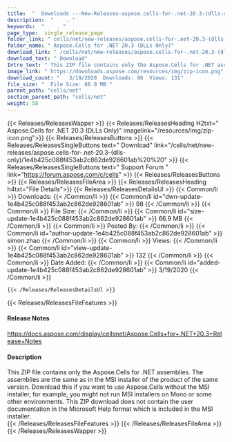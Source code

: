 ```yaml
---
title:  "  Downloads ---New-Releases-aspose.cells-for-.net-20.3-(dlls-only) . " 
description:  "    . " 
keywords:  "    . " 
page_type:  single_release_page
folder_link: " cells/net/new-releases/aspose.cells-for-.net-20.3-(dlls-only)/"
folder_name: " Aspose.Cells for .NET 20.3 (DLLs Only)"
download_link: " /cells/net/new-releases/aspose.cells-for-.net-20.3-(dlls-only)/1e4b425c088f453ab2c862de928601ab"
download_text: " Download"
Intro_text: " This ZIP file contains only the Aspose.Cells for .NET assemblies. The assemblies..."
image_link: " https://downloads.aspose.com/resources/img/zip-icon.png"
download_count: "   3/19/2020  Downloads: 98  Views: 131"
file_size: "  File Size: 66.9 MB "
parent_path: "cells/net"
section_parent_path: "cells/net"
weight: 58 
---
```


{{< Releases/ReleasesWapper >}}
  {{< Releases/ReleasesHeading H2txt=" Aspose.Cells for .NET 20.3 (DLLs Only)" imagelink="/resources/img/zip-icon.png">}}
  {{< Releases/ReleasesButtons >}}
    {{< Releases/ReleasesSingleButtons text=" Download" link="/cells/net/new-releases/aspose.cells-for-.net-20.3-(dlls-only)/1e4b425c088f453ab2c862de928601ab%20%20" >}}
    {{< Releases/ReleasesSingleButtons text=" Support Forum " link="https://forum.aspose.com/c/cells" >}}
  {{< Releases/ReleasesButtons >}}
  {{< Releases/ReleasesFileArea >}}
    {{< Releases/ReleasesHeading h4txt="File Details">}}
    {{< Releases/ReleasesDetailsUl >}}
            {{< Common/li  >}} Downloads: {{< /Common/li >}} 
      {{< Common/li id="dwn-update-1e4b425c088f453ab2c862de928601ab" >}} 98 {{< /Common/li >}} 
      {{< Common/li  >}} File Size: {{< /Common/li >}} 
      {{< Common/li id="size-update-1e4b425c088f453ab2c862de928601ab" >}} 66.9 MB {{< /Common/li >}} 
      {{< Common/li  >}} Posted By: {{< /Common/li >}} 
      {{< Common/li id="author-update-1e4b425c088f453ab2c862de928601ab" >}} simon.zhao {{< /Common/li >}} 
      {{< Common/li  >}} Views: {{< /Common/li >}} 
      {{< Common/li id="view-update-1e4b425c088f453ab2c862de928601ab" >}} 132 {{< /Common/li >}} 
      {{< Common/li  >}} Date Added: {{< /Common/li >}} 
      {{< Common/li id="added-update-1e4b425c088f453ab2c862de928601ab" >}} 3/19/2020 {{< /Common/li >}} 

    {{< /Releases/ReleasesDetailsUl >}}

  {{< Releases/ReleasesFileFeatures >}}
      <h4>Release Notes</h4><div><a href="https://docs.aspose.com/display/cellsnet/Aspose.Cells+for+.NET+20.3+Release+Notes">https://docs.aspose.com/display/cellsnet/Aspose.Cells+for+.NET+20.3+Release+Notes</a></div><h4>Description</h4><div class="HTMLDescription">This ZIP file contains only the Aspose.Cells for .NET assemblies. The assemblies are the same as in the MSI installer of the product of the same version. Download this if you want to use Aspose.Cells without the MSI installer, for example, you might not run MSI installers on Mono or some other environments. This ZIP download does not contain the user documentation in the Microsoft Help format which is included in the MSI installer.</div>
  {{< /Releases/ReleasesFileFeatures >}}
 {{< /Releases/ReleasesFileArea >}}
{{< /Releases/ReleasesWapper >}}


